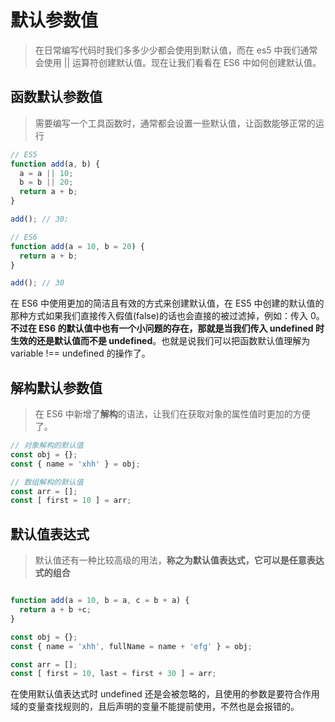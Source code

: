 <!-- 
 TODO 添加对 arguments 影响的内容
-->

# 默认参数值

> 在日常编写代码时我们多多少少都会使用到默认值，而在 es5 中我们通常会使用 || 运算符创建默认值。现在让我们看看在 ES6 中如何创建默认值。

## 函数默认参数值

> 需要编写一个工具函数时，通常都会设置一些默认值，让函数能够正常的运行

```js
// ES5
function add(a, b) {
  a = a || 10;
  b = b || 20;
  return a + b;
}

add(); // 30;

// ES6
function add(a = 10, b = 20) {
  return a + b;
}

add(); // 30

```

在 ES6 中使用更加的简洁且有效的方式来创建默认值，在 ES5 中创建的默认值的那种方式如果我们直接传入假值(false)的话也会直接的被过滤掉，例如：传入 0。
**不过在 ES6 的默认值中也有一个小问题的存在，那就是当我们传入 undefined 时生效的还是默认值而不是 undefined**。也就是说我们可以把函数默认值理解为 variable !== undefined 的操作了。

## 解构默认参数值

> 在 ES6 中新增了**解构**的语法，让我们在获取对象的属性值时更加的方便了。

```js
// 对象解构的默认值
const obj = {};
const { name = 'xhh' } = obj;

// 数组解构的默认值
const arr = [];
const [ first = 10 ] = arr;

```

## 默认值表达式

> 默认值还有一种比较高级的用法，**称之为默认值表达式，它可以是任意表达式的组合**

```js

function add(a = 10, b = a, c = b + a) {
  return a + b +c;
}

const obj = {};
const { name = 'xhh', fullName = name + 'efg' } = obj;

const arr = [];
const [ first = 10, last = first + 30 ] = arr;

```

在使用默认值表达式时 undefined 还是会被忽略的，且使用的参数是要符合作用域的变量查找规则的，且后声明的变量不能提前使用，不然也是会报错的。

